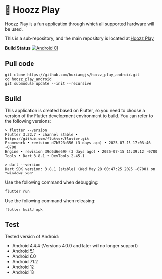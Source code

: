 # :rocket: Hoozz Play

Hoozz Play is a fun application through which all supported hardware will be used.

This is a sub-repository, and the main repository is located at [Hoozz Play](https://github.com/huxiangjs/hoozz_play)

**Build Status**
[![Android CI](https://github.com/huxiangjs/hoozz_play_android/actions/workflows/main.yml/badge.svg?branch=master)](https://github.com/huxiangjs/hoozz_play_android/actions/workflows/main.yml)

## Pull code

```shell
git clone https://github.com/huxiangjs/hoozz_play_android.git
cd hoozz_play_android
git submodule update --init --recursive
```

## Build

This application is created based on Flutter, so you need to choose a version of the Flutter development environment to build. You can refer to the following versions:
```shell
> flutter --version
Flutter 3.32.7 • channel stable • https://github.com/flutter/flutter.git
Framework • revision d7b523b356 (3 days ago) • 2025-07-15 17:03:46 -0700
Engine • revision 39d6d6e699 (3 days ago) • 2025-07-15 15:39:12 -0700
Tools • Dart 3.8.1 • DevTools 2.45.1

> dart --version
Dart SDK version: 3.8.1 (stable) (Wed May 28 00:47:25 2025 -0700) on "windows_x64"
```

Use the following command when debugging:
```shell
flutter run
```

Use the following command when releasing:
```shell
flutter build apk
```

## Test

Tested version of Android:
* Android 4.4.4 (Versions 4.0.0 and later will no longer support)
* Android 5.1
* Android 6.0
* Android 7.1.2
* Android 12
* Android 13
